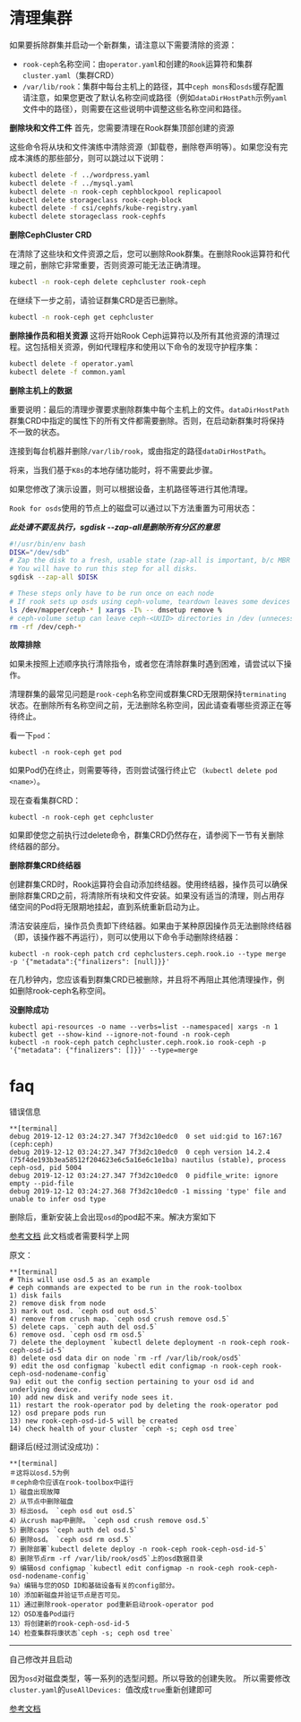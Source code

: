 # 清理集群

如果要拆除群集并启动一个新群集，请注意以下需要清除的资源：

- `rook-ceph`名称空间：由`operator.yaml`和创建的`Rook`运算符和集群`cluster.yaml`（集群CRD）
- `/var/lib/rook`：集群中每台主机上的路径，其中`ceph mons`和`osds`缓存配置
请注意，如果您更改了默认名称空间或路径（例如`dataDirHostPath`示例`yaml`文件中的路径），则需要在这些说明中调整这些名称空间和路径。

**删除块和文件工件**
首先，您需要清理在Rook群集顶部创建的资源

这些命令将从块和文件演练中清除资源（卸载卷，删除卷声明等）。如果您没有完成本演练的那些部分，则可以跳过以下说明：

```bash
kubectl delete -f ../wordpress.yaml
kubectl delete -f ../mysql.yaml
kubectl delete -n rook-ceph cephblockpool replicapool
kubectl delete storageclass rook-ceph-block
kubectl delete -f csi/cephfs/kube-registry.yaml
kubectl delete storageclass rook-cephfs
```

**删除CephCluster CRD**

在清除了这些块和文件资源之后，您可以删除Rook群集。在删除Rook运算符和代理之前，删除它非常重要，否则资源可能无法正确清理。

```bash
kubectl -n rook-ceph delete cephcluster rook-ceph
```
在继续下一步之前，请验证群集CRD是否已删除。

```bash
kubectl -n rook-ceph get cephcluster
```
**删除操作员和相关资源**
这将开始Rook Ceph运算符以及所有其他资源的清理过程。这包括相关资源，例如代理程序和使用以下命令的发现守护程序集：
```bash
kubectl delete -f operator.yaml
kubectl delete -f common.yaml
```
**删除主机上的数据**

重要说明：最后的清理步骤要求删除群集中每个主机上的文件。`dataDirHostPath`群集CRD中指定的属性下的所有文件都需要删除。否则，在启动新群集时将保持不一致的状态。

连接到每台机器并删除`/var/lib/rook`，或由指定的路径`dataDirHostPath`。

将来，当我们基于`K8s`的本地存储功能时，将不需要此步骤。

如果您修改了演示设置，则可以根据设备，主机路径等进行其他清理。

`Rook for osds`使用的节点上的磁盘可以通过以下方法重置为可用状态：

***此处请不要乱执行，sgdisk --zap-all是删除所有分区的意思***
```bash
#!/usr/bin/env bash
DISK="/dev/sdb"
# Zap the disk to a fresh, usable state (zap-all is important, b/c MBR has to be clean)
# You will have to run this step for all disks.
sgdisk --zap-all $DISK

# These steps only have to be run once on each node
# If rook sets up osds using ceph-volume, teardown leaves some devices mapped that lock the disks.
ls /dev/mapper/ceph-* | xargs -I% -- dmsetup remove %
# ceph-volume setup can leave ceph-<UUID> directories in /dev (unnecessary clutter)
rm -rf /dev/ceph-*
```

**故障排除**

如果未按照上述顺序执行清除指令，或者您在清除群集时遇到困难，请尝试以下操作。

清理群集的最常见问题是`rook-ceph`名称空间或群集CRD无限期保持`terminating`状态。在删除所有名称空间之前，无法删除名称空间，因此请查看哪些资源正在等待终止。

看一下`pod`：
```
kubectl -n rook-ceph get pod
```

如果Pod仍在终止，则需要等待，否则尝试强行终止它 `（kubectl delete pod <name>）`。

现在查看集群CRD：

```
kubectl -n rook-ceph get cephcluster
```

如果即使您之前执行过delete命令，群集CRD仍然存在，请参阅下一节有关删除终结器的部分。

**删除群集CRD终结器**

创建群集CRD时，Rook运算符会自动添加终结器。使用终结器，操作员可以确保删除群集CRD之前，将清除所有块和文件安装。如果没有适当的清理，则占用存储空间的Pod将无限期地挂起，直到系统重新启动为止。

清洁安装座后，操作员负责卸下终结器。如果由于某种原因操作员无法删除终结器（即，该操作器不再运行），则可以使用以下命令手动删除终结器：

```
kubectl -n rook-ceph patch crd cephclusters.ceph.rook.io --type merge -p '{"metadata":{"finalizers": [null]}}'
```

在几秒钟内，您应该看到群集CRD已被删除，并且将不再阻止其他清理操作，例如删除rook-ceph名称空间。

**没删除成功**

```
kubectl api-resources -o name --verbs=list --namespaced| xargs -n 1 kubectl get --show-kind --ignore-not-found -n rook-ceph
kubectl -n rook-ceph patch cephcluster.ceph.rook.io rook-ceph -p '{"metadata": {"finalizers": []}}' --type=merge
```

# faq

错误信息

```
**[terminal]
debug 2019-12-12 03:24:27.347 7f3d2c10edc0  0 set uid:gid to 167:167 (ceph:ceph)
debug 2019-12-12 03:24:27.347 7f3d2c10edc0  0 ceph version 14.2.4 (75f4de193b3ea58512f204623e6c5a16e6c1e1ba) nautilus (stable), process ceph-osd, pid 5004
debug 2019-12-12 03:24:27.347 7f3d2c10edc0  0 pidfile_write: ignore empty --pid-file
debug 2019-12-12 03:24:27.368 7f3d2c10edc0 -1 missing 'type' file and unable to infer osd type
```

删除后，重新安装上会出现`osd`的pod起不来。解决方案如下

[参考文档](https://gist.github.com/cheethoe/49d9c1d0003e44423e54a060e0b3fbf1)
此文档或者需要科学上网

原文：
```
**[terminal]
# This will use osd.5 as an example
# ceph commands are expected to be run in the rook-toolbox
1) disk fails
2) remove disk from node
3) mark out osd. `ceph osd out osd.5`
4) remove from crush map. `ceph osd crush remove osd.5`
5) delete caps. `ceph auth del osd.5`
6) remove osd. `ceph osd rm osd.5`
7) delete the deployment `kubectl delete deployment -n rook-ceph rook-ceph-osd-id-5`
8) delete osd data dir on node `rm -rf /var/lib/rook/osd5`
9) edit the osd configmap `kubectl edit configmap -n rook-ceph rook-ceph-osd-nodename-config`
9a) edit out the config section pertaining to your osd id and underlying device.
10) add new disk and verify node sees it.
11) restart the rook-operator pod by deleting the rook-operator pod
12) osd prepare pods run
13) new rook-ceph-osd-id-5 will be created
14) check health of your cluster `ceph -s; ceph osd tree`
```
翻译后(经过测试没成功)：
```
**[terminal]
＃这将以osd.5为例
＃ceph命令应该在rook-toolbox中运行
1）磁盘出现故障
2）从节点中删除磁盘
3）标出osd。 `ceph osd out osd.5`
4）从crush map中删除。 `ceph osd crush remove osd.5`
5）删除caps `ceph auth del osd.5`
6）删除osd。 `ceph osd rm osd.5`
7）删除部署`kubectl delete deploy -n rook-ceph rook-ceph-osd-id-5`
8）删除节点rm -rf /var/lib/rook/osd5`上的osd数据目录
9）编辑osd configmap `kubectl edit configmap -n rook-ceph rook-ceph-osd-nodename-config`
9a）编辑与您的OSD ID和基础设备有关的config部分。
10）添加新磁盘并验证节点是否可见。
11）通过删除rook-operator pod重新启动rook-operator pod
12）OSD准备Pod运行
13）将创建新的rook-ceph-osd-id-5
14）检查集群将康状态`ceph -s; ceph osd tree`
```

------

自己修改并且启动

因为`osd`对磁盘类型，等一系列的选型问题。所以导致的创建失败。
所以需要修改`cluster.yaml`的`useAllDevices: `值改成`true`重新创建即可



[参考文档](https://rook.io/docs/rook/v1.1/ceph-common-issues.html#osd-pods-are-not-created-on-my-devices)
